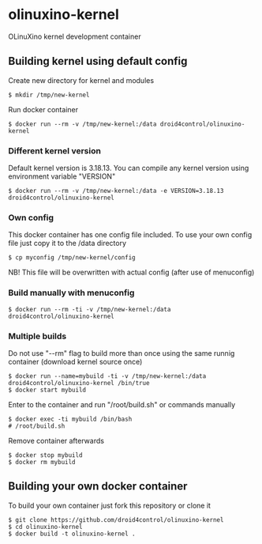 # olinuxino-kernel
OLinuXino kernel development container

## Building kernel using default config

Create new directory for kernel and modules

    $ mkdir /tmp/new-kernel

Run docker container

    $ docker run --rm -v /tmp/new-kernel:/data droid4control/olinuxino-kernel

### Different kernel version

Default kernel version is 3.18.13. You can compile any kernel version using environment variable "VERSION"

    $ docker run --rm -v /tmp/new-kernel:/data -e VERSION=3.18.13 droid4control/olinuxino-kernel

### Own config

This docker container has one config file included. To use your own config file just copy it to the /data directory

    $ cp myconfig /tmp/new-kernel/config

NB! This file will be overwritten with actual config (after use of menuconfig)

### Build manually with menuconfig

    $ docker run --rm -ti -v /tmp/new-kernel:/data droid4control/olinuxino-kernel

### Multiple builds

Do not use "--rm" flag to build more than once using the same runnig container (download kernel source once)

    $ docker run --name=mybuild -ti -v /tmp/new-kernel:/data droid4control/olinuxino-kernel /bin/true
    $ docker start mybuild

Enter to the container and run "/root/build.sh" or commands manually

    $ docker exec -ti mybuild /bin/bash
    # /root/build.sh

Remove container afterwards

    $ docker stop mybuild
    $ docker rm mybuild

## Building your own docker container

To build your own container just fork this repository or clone it

    $ git clone https://github.com/droid4control/olinuxino-kernel
    $ cd olinuxino-kernel
    $ docker build -t olinuxino-kernel .
